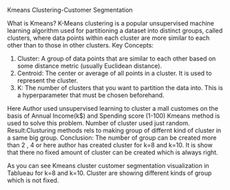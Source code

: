Kmeans Clustering-Customer Segmentation

What is Kmeans?
K-Means clustering is a popular unsupervised machine learning algorithm used for partitioning a dataset into distinct groups, called clusters, where data points within each cluster are more similar to each other than to those in other clusters.
Key Concepts:
1.	Cluster: A group of data points that are similar to each other based on some distance metric (usually Euclidean distance).
2.	Centroid: The center or average of all points in a cluster. It is used to represent the cluster.
3.	K: The number of clusters that you want to partition the data into. This is a hyperparameter that must be chosen beforehand.


Here Author used unsupervised learning to cluster a mall customes on the basis of Annual Income(k$) and Spending score (1-100)
Kmeans method is used to solve this problem.
Number of cluster used just random.
Result:Clusturing methods rels to making group of differnt kind of cluster in a same big group.
Conclusion: The number of group can be created more than 2 , 4 or here author has created cluster for k=8 and k=10. It is show that there no fixed amount of cluster can be created which is always right.

As you can see Kmeans cluster customer segmentation visualization in  Tablueau for k=8 and k=10. Cluster are showing different kinds of group which is not fixed.
